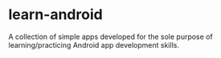 # learn-android
A collection of simple apps developed for the sole purpose of learning/practicing Android app development skills.
